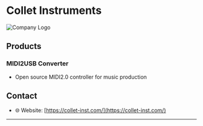 # Collet Instruments

![Company Logo](https://github.com/your-organization.png)

## Products

### MIDI2USB Converter
- Open source MIDI2.0 controller for music production

## Contact

- 🌐 Website: [https://collet-inst.com/](https://collet-inst.com/)

---
